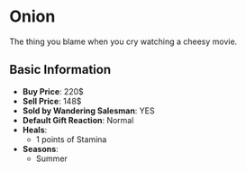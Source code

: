 # Onion

The thing you blame when you cry watching a cheesy movie.

## Basic Information

- **Buy Price**: 220$
- **Sell Price**: 148$
- **Sold by Wandering Salesman**: YES
- **Default Gift Reaction**: Normal
- **Heals**:
  - 1 points of Stamina
- **Seasons**:
  - Summer